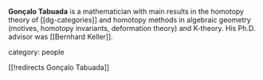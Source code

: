 **Gon&#231;alo Tabuada** is a mathematician with main results in the homotopy theory of [[dg-categories]] and homotopy methods in algebraic geometry (motives, homotopy invariants, deformation theory) and K-theory. His Ph.D. advisor was [[Bernhard Keller]].

category: people

[[!redirects Gonçalo Tabuada]]